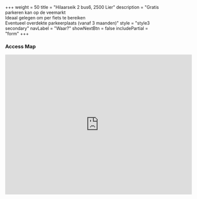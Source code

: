 +++
  weight = 50
  title = "Hilaarseik 2 bus6, 2500 Lier"
  description = "Gratis parkeren kan op de veemarkt<br>Ideaal gelegen om per fiets te bereiken<br>Eventueel overdekte parkeerplaats (vanaf 3 maanden)"
  style = "style3 secondary"
  navLabel = "Waar?"
  showNextBtn = false
  includePartial = "form"
+++

### Access Map

<iframe src="https://www.google.com/maps/embed?pb=!1m18!1m12!1m3!1d3241.377084474057!2d139.75146199999998!3d35.667716!2m3!1f0!2f0!3f0!3m2!1i1024!2i768!4f13.1!3m3!1m2!1s0x60188b933eb5098d%3A0xb799ee788fa28eb7!2seSolia+Inc.!5e0!3m2!1sen!2sjp!4v1434536695719" width="600" height="450" frameborder="0" style="border:0"></iframe>
